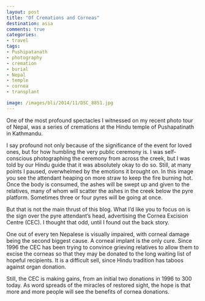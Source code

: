 ```yaml
---
layout: post
title: "Of Cremations and Corneas"
destination: asia
comments: true
categories:
- travel
tags:
- Pushipatanath
- photography
- cremation
- burial
- Nepal
- temple
- cornea
- transplant

image: /images/bli/2014/11/DSC_8851.jpg
---
```


One of the most profound spectacles I witnessed on my recent photo tour of Nepal, was a series of cremations at the Hindu temple of Pushapatinath in Kathmandu.

<!--more-->

I say profound not only because of the significance of the event for loved ones, but for how humbling the very public ceremony is. I was self-conscious photographing the ceremony from across the creek, but I was told by our Hindu guide that it was absolutely okay to do so. Still, at many points I paused, overwhelmed by the emotions it brought on. In this image you see the attendant heaping on more straw to keep the fire burning hot. Once the body is consumed, the ashes will be swept up and given to the relatives, many of whom will scatter the ashes in the creek below the pyre platform. Sometimes three or four pyres will be going at once. 

But that is not the main thrust of this blog. What I’d like you to focus on is the sign over the pyre attendant’s head, advertising the Cornea Excision Centre (CEC). I thought that odd, until I found out the back story. 

One out of every ten Nepalese is visually impaired, with corneal damage being the second biggest cause. A corneal implant is the only cure. Since 1996 the CEC has been trying to convince grieving relatives to allow them to excise the corneas so that they may be donated to the long waiting list of hopeful recipients. It is a difficult sell, since Hindu tradition has taboos against organ donation. 

Still, the CEC is making gains, from an initial two donations in 1996 to 300 today. As word spreads of the miracles of restored sight, the hope is that more and more people will see the benefits of cornea donations. 